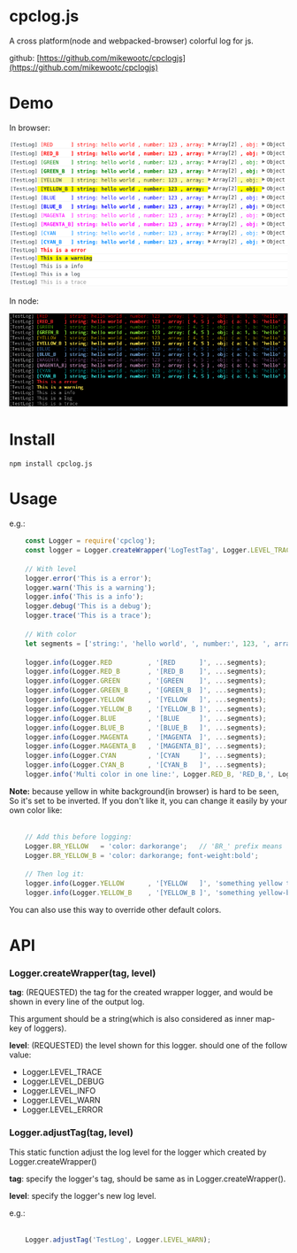 # cpclog.js

A cross platform(node and webpacked-browser) colorful log for js.

github: [https://github.com/mikewootc/cpclogjs](https://github.com/mikewootc/cpclogjs)


# Demo

In browser:

![in_browser.png](./doc/in_browser.png)

In node:

![in_node.png](./doc/in_node.png)


# Install

    npm install cpclog.js


# Usage

e.g.:
``` javascript
    const Logger = require('cpclog');
    const logger = Logger.createWrapper('LogTestTag', Logger.LEVEL_TRACE);

    // With level
    logger.error('This is a error');
    logger.warn('This is a warning');
    logger.info('This is a info');
    logger.debug('This is a debug');
    logger.trace('This is a trace');

    // With color
    let segments = ['string:', 'hello world', ', number:', 123, ', array:', [4, 5], ', obj:', {a: 1, b: 'hello'}];

    logger.info(Logger.RED         , '[RED      ]', ...segments);
    logger.info(Logger.RED_B       , '[RED_B    ]', ...segments);
    logger.info(Logger.GREEN       , '[GREEN    ]', ...segments);
    logger.info(Logger.GREEN_B     , '[GREEN_B  ]', ...segments);
    logger.info(Logger.YELLOW      , '[YELLOW   ]', ...segments);
    logger.info(Logger.YELLOW_B    , '[YELLOW_B ]', ...segments);
    logger.info(Logger.BLUE        , '[BLUE     ]', ...segments);
    logger.info(Logger.BLUE_B      , '[BLUE_B   ]', ...segments);
    logger.info(Logger.MAGENTA     , '[MAGENTA  ]', ...segments);
    logger.info(Logger.MAGENTA_B   , '[MAGENTA_B]', ...segments);
    logger.info(Logger.CYAN        , '[CYAN     ]', ...segments);
    logger.info(Logger.CYAN_B      , '[CYAN_B   ]', ...segments);
    logger.info('Multi color in one line:', Logger.RED_B, 'RED_B,', Logger.GREEN_B, 'GREEN_B,', Logger.BLUE_B, 'BLUE_B,', Logger.CLR, 'and no color');
```

**Note:** because yellow in white background(in browser) is hard to be seen, So it's set to be
inverted. If you don't like it, you can change it easily by your own color like:

``` javascript

    // Add this before logging:
    Logger.BR_YELLOW   = 'color: darkorange';   // 'BR_' prefix means 'browser'
    Logger.BR_YELLOW_B = 'color: darkorange; font-weight:bold';

    // Then log it:
    logger.info(Logger.YELLOW      , '[YELLOW   ]', 'something yellow to show');
    logger.info(Logger.YELLOW_B    , '[YELLOW_B ]', 'something yellow-bold to show');

```

You can also use this way to override other default colors.

# API

### Logger.createWrapper(tag, level)

**tag**: (REQUESTED) the tag for the created wrapper logger, and would be shown in every line of the output log.

This argument should be a string(which is also considered as inner map-key of loggers).

**level**: (REQUESTED) the level shown for this logger. should one of the follow value:

* Logger.LEVEL_TRACE
* Logger.LEVEL_DEBUG
* Logger.LEVEL_INFO 
* Logger.LEVEL_WARN 
* Logger.LEVEL_ERROR

### Logger.adjustTag(tag, level)

This static function adjust the log level for the logger which created by Logger.createWrapper()

**tag**: specify the logger's tag, should be same as in Logger.createWrapper().

**level**: specify the logger's new log level.

e.g.:

``` javascript

    Logger.adjustTag('TestLog', Logger.LEVEL_WARN);

```

